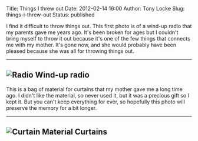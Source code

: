 Title: Things I threw out
Date: 2012-02-14 16:00
Author: Tony Locke
Slug: things-i-threw-out
Status: published

I find it difficult to throw things out. This first photo is of a wind-up radio that my parents gave me years ago. It's been broken for ages but I couldn't bring myself to throw it out because it's one of the few things that connects me with my mother. It's gone now, and she would probably have been pleased because she was all for throwing things out.  
  

  --------------------------------------------------------------------------------------------------------------------------------------------------------------------------------------------------------------------------------------------------
![Radio]({static}/images/2012/IMG_20120204_103519.jpg)
  Wind-up radio
  --------------------------------------------------------------------------------------------------------------------------------------------------------------------------------------------------------------------------------------------------
  
This is a bag of material for curtains that my mother gave me a long time ago. I didn't like the material, so never used it, but it was a precious gift so I kept it. But you can't keep everything for ever, so hopefully this photo will preserve the memory for a bit longer.  

  --------------------------------------------------------------------------------------------------------------------------------------------------------------------------------------------------------------------------------------------------
![Curtain Material]({static}/images/2012/IMG_20120204_134300.jpg)
  Curtains
  --------------------------------------------------------------------------------------------------------------------------------------------------------------------------------------------------------------------------------------------------
